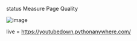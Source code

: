 status Measure Page Quality

![image](https://user-images.githubusercontent.com/62522733/145644828-7d893541-e5cb-47f0-a425-d0528f6abb4c.png)

live = https://youtubedown.pythonanywhere.com/
